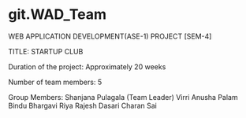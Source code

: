 # git.WAD_Team
WEB APPLICATION DEVELOPMENT(ASE-1) PROJECT [SEM-4]

TITLE: STARTUP CLUB

Duration of the project: Approximately 20 weeks

Number of team members: 5

Group Members:
Shanjana Pulagala (Team Leader)
Virri Anusha
Palam Bindu Bhargavi
Riya Rajesh
Dasari Charan Sai
